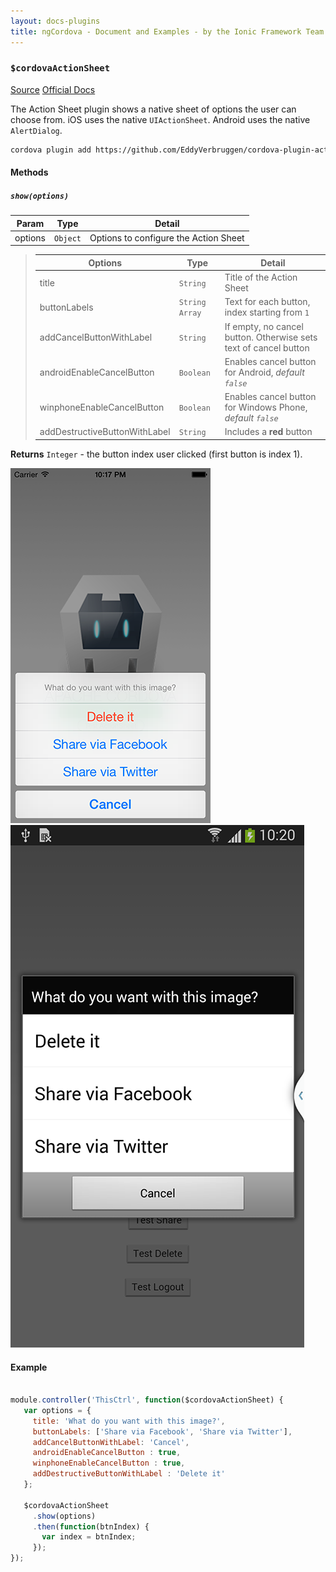 ```yaml
---
layout: docs-plugins
title: ngCordova - Document and Examples - by the Ionic Framework Team
---
```


<div class="anchor-row">
  <h3><code>$cordovaActionSheet</code></h3>
  <div class="button-row">
    <a class="btn-anchor" href="https://github.com/driftyco/ng-cordova/blob/master/src/plugins/actionSheet.js">Source</a>
    <a class="btn-anchor" href="https://github.com/EddyVerbruggen/cordova-plugin-actionsheet">Official Docs</a>
  </div>
  <div class="icon-row">
    <i class="icon ion-social-apple"></i>
    <i class="icon ion-social-android"></i>
    <i class="icon ion-social-windows"></i>
  </div>
</div>


The Action Sheet plugin shows a native sheet of options the user can choose from. iOS uses the native `UIActionSheet`. Android uses the native `AlertDialog`.

```bash
cordova plugin add https://github.com/EddyVerbruggen/cordova-plugin-actionsheet.git
```

#### Methods

##### `show(options)`

| Param        | Type           | Detail  |
| ------------ |----------------| --------|
| options       | `Object`      | Options to configure the Action Sheet |

> | Options                       | Type           | Detail  |
> | ----------------------------  | ---------------| --------|
> | title                         | `String`       | Title of the Action Sheet |
> | buttonLabels                  | `String Array` | Text for each button, index starting from `1` |
> | addCancelButtonWithLabel      | `String`       | If empty, no cancel button. Otherwise sets text of cancel button |
> | androidEnableCancelButton     | `Boolean`      | Enables cancel button for Android, *default `false`* |
> | winphoneEnableCancelButton    | `Boolean`      | Enables cancel button for Windows Phone, *default `false`* |
> | addDestructiveButtonWithLabel | `String`       | Includes a **red** button |

**Returns** `Integer` - the button index user clicked (first button is index 1).


![actionSheet-ios](actionSheet-ios.png) ![actionSheet-android](actionSheet-android.png)

#### Example

```javascript

module.controller('ThisCtrl', function($cordovaActionSheet) {
   var options = {
     title: 'What do you want with this image?',
     buttonLabels: ['Share via Facebook', 'Share via Twitter'],
     addCancelButtonWithLabel: 'Cancel',
     androidEnableCancelButton : true,
     winphoneEnableCancelButton : true,
     addDestructiveButtonWithLabel : 'Delete it'
   };

   $cordovaActionSheet
     .show(options)
     .then(function(btnIndex) {
       var index = btnIndex;
     });
});
```